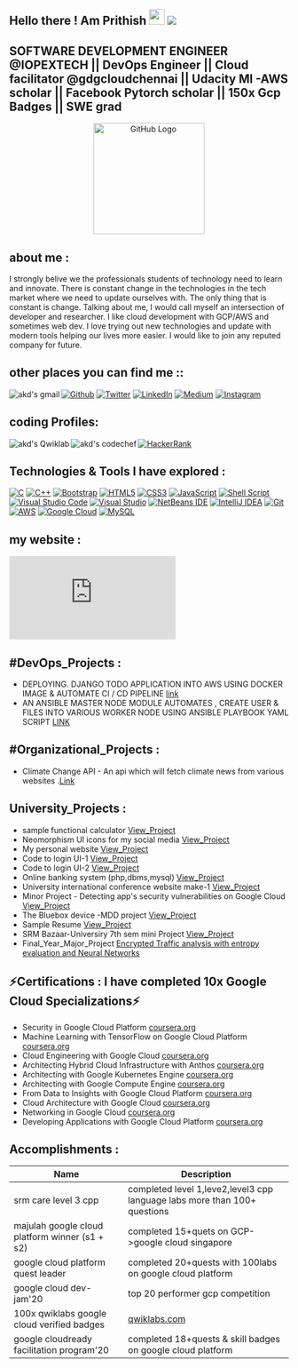 Hello there ! Am Prithish <img src="https://media.giphy.com/media/hvRJCLFzcasrR4ia7z/giphy.gif" width="28">
![](https://komarev.com/ghpvc/?username=imprithwishghosh)
----------------------------------------------------------
SOFTWARE DEVELOPMENT ENGINEER @IOPEXTECH  || DevOps Engineer || Cloud facilitator @gdgcloudchennai || Udacity Ml -AWS scholar || Facebook Pytorch scholar || 150x Gcp Badges || SWE grad
----------------------------------------------------------
<div align="center">
<img src="https://raw.githubusercontent.com/RaghavK16/RaghavK16/master/octo.gif" alt="GitHub Logo" width="200" height="200" />
</div>

about me :
------------------------------
I strongly belive we the professionals students of technology need to learn and innovate. There is constant change in the technologies in the tech market where we need to update ourselves with. The only thing that is constant is change. Talking about me, I would call myself an intersection of developer and researcher. I like cloud development with GCP/AWS and sometimes web dev. I love trying out new technologies and update with modern tools helping our lives more easier. I would like to join any reputed company for future.

other places you can find me ::
----------------------
 <p>
<a href="https://github.com/imprithwishghosh" target="_blank"><img alt="Github" src="https://img.shields.io/badge/GitHub-%2312100E.svg?&style=for-the-badge&logo=Github&logoColor=white"/></a>
<a href="https://twitter.com/PrithishGhosh5" target="_blank"><img alt="Twitter" src="https://img.shields.io/badge/twitter-%231DA1F2.svg?&style=for-the-badge&logo=twitter&logoColor=white"/></a> 
<a href="https://www.linkedin.com/in/prithish-ghosh-097207163/" target="_blank"><img alt="LinkedIn" src="https://img.shields.io/badge/linkedin-%230077B5.svg?&style=for-the-badge&logo=linkedin&logoColor=white"/></a>
<a href="https://medium.com/@prithishghosh" target="_blank"><img alt="Medium" src="https://img.shields.io/badge/medium-%2312100E.svg?&style=for-the-badge&logo=medium&logoColor=white"/></a>
<a href="https://www.instagram.com/why_not_prithwish/" target="_blank"><img alt="Instagram" src="https://img.shields.io/badge/instagram-%23E4405F.svg?style=for-the-badge&logo=Instagram&logoColor=white"/></a>
<a href="mailto:prithishghosh619@gmail.com">
<img align="left" alt="akd's gmail" src="https://img.shields.io/badge/Gmail-EA4335?style=for-the-badge&logo=Gmail&logoColor=white"/></a>
  </p>

coding Profiles: 
-------------------------
<p>
<a href="https://www.hackerrank.com/prithishghosh619" target="_blank"><img alt="HackerRank" src="https://img.shields.io/badge/-Hackerrank-2EC866?style=for-the-badge&logo=HackerRank&logoColor=white"/></a>
  <a href="https://www.qwiklabs.com/public_profiles/78282992-f53a-4ae3-aae8-c594e566f6cf">
<img align="left" alt="akd's Qwiklab" src="https://img.shields.io/badge/Qwiklabs-F5CD0E?style=for-the-badge&logo=Qwiklabs&logoColor=black" /></a>
<a href="https://www.codechef.com/users/prithishghosh6">
<img align="left" alt="akd's codechef" src="https://img.shields.io/badge/Codechef-5B4638?style=for-the-badge&logo=CodeChef&logoColor=white" /></a>
  </p>

Technologies & Tools I have explored :
--------------------------------------
<p><a href="#" target="_blank"><img alt="C" src="https://img.shields.io/badge/c-%2300599C.svg?style=for-the-badge&logo=c&logoColor=white"/></a> <a href="#" target="_blank"><img alt="C++" src="https://img.shields.io/badge/c++-%2300599C.svg?style=for-the-badge&logo=c%2B%2B&logoColor=white"/></a> <a href="#" target="_blank"><img alt="Bootstrap" src="https://img.shields.io/badge/bootstrap-%23563D7C.svg?style=for-the-badge&logo=bootstrap&logoColor=white"/></a>  <a href="#" target="_blank"><img alt="HTML5" src="https://img.shields.io/badge/html5-%23E34F26.svg?style=for-the-badge&logo=html5&logoColor=white"/></a> <a href="#" target="_blank"><img alt="CSS3" src="https://img.shields.io/badge/css3-%231572B6.svg?style=for-the-badge&logo=css3&logoColor=white"/></a> <a href="#" target="_blank"><img alt="JavaScript" src="https://img.shields.io/badge/javascript-%23323330.svg?style=for-the-badge&logo=javascript&logoColor=%23F7DF1E"/></a> <a href="#" target="_blank"><img alt="Shell Script" src="https://img.shields.io/badge/shell_script-%23121011.svg?style=for-the-badge&logo=gnu-bash&logoColor=white"/></a> <a href="#" target="_blank"><img alt="Visual Studio Code" src="https://img.shields.io/badge/VisualStudioCode-0078d7.svg?style=for-the-badge&logo=visual-studio-code&logoColor=white"/></a> <a href="#" target="_blank"><img alt="Visual Studio" src="https://img.shields.io/badge/VisualStudio-5C2D91.svg?style=for-the-badge&logo=visual-studio&logoColor=white"/></a> <a href="#" target="_blank"><img alt="NetBeans IDE" src="https://img.shields.io/badge/NetBeansIDE-1B6AC6.svg?style=for-the-badge&logo=apache-netbeans-ide&logoColor=white"/></a> <a href="#" target="_blank"><img alt="IntelliJ IDEA" src="https://img.shields.io/badge/IntelliJIDEA-000000.svg?style=for-the-badge&logo=intellij-idea&logoColor=white"/></a> <a href="#" target="_blank"><img alt="Git" src="https://img.shields.io/badge/git-%23F05033.svg?style=for-the-badge&logo=git&logoColor=white"/></a> <a href="#" target="_blank"><img alt="AWS" src="https://img.shields.io/badge/AWS-%23FF9900.svg?style=for-the-badge&logo=amazon-aws&logoColor=white"/></a> <a href="#" target="_blank"><img alt="Google Cloud" src="https://img.shields.io/badge/GoogleCloud-%234285F4.svg?style=for-the-badge&logo=google-cloud&logoColor=white"/></a> <a href="#" target="_blank"><img alt="MySQL" src="https://img.shields.io/badge/mysql-%2300f.svg?style=for-the-badge&logo=mysql&logoColor=white"/></a></p>

my website :
--------------------------
[![Website](https://img.shields.io/website?label=Click->me&style=for-the-badge&url=https%3A%2F%2Fcodestackr.com)](https://imprithishg.netlify.app/)<br/>

#DevOps_Projects : 
---------------------------------------------
- DEPLOYING. DJANGO TODO APPLICATION INTO AWS USING DOCKER IMAGE & AUTOMATE CI / CD PIPELINE [link](https://github.com/imprithwishghosh/resume/blob/master/Devops%20Project%201%20_.pdf)
- AN ANSIBLE MASTER NODE MODULE AUTOMATES , CREATE USER & FILES INTO VARIOUS WORKER NODE USING ANSIBLE PLAYBOOK YAML SCRIPT
[LINK](https://github.com/imprithwishghosh/resume/blob/master/ansible%20.pdf)

#Organizational_Projects :
-----------------------------------------------------
- Climate Change API - An api which will fetch climate news from various websites .[Link](https://github.com/imprithwishghosh/Climate-change-api)

University_Projects :
----------------------------------------

- sample functional calculator [View_Project](https://imprithwishghosh.github.io/JS-calculator/)
- Neomorphism UI icons for my social media [View_Project](https://imprithwishghosh.github.io/Neomorphism-UI-/)
- My personal website [View_Project](https://imprithwishghosh.github.io/Portfolio/)
- Code to login UI-1 [View_Project](https://imprithwishghosh.github.io/UI-TO-CODE/page1.html)
- Code to login UI-2 [View_Project](https://imprithwishghosh.github.io/UI-TO-CODE/page2.html)
- Online banking system (php,dbms,mysql) [View_Project](https://github.com/imprithwishghosh/online-banking-system)
- University international conference website make-1 [View_Project](https://imprithwishghosh.github.io/project2/)
- Minor Project - Detecting app's security vulnerabilities on Google Cloud [View_Project](https://tinyurl.com/y3vb4vos)
- The Bluebox device -MDD project [View_Project](https://tinyurl.com/yj428yrk)
- Sample Resume [View_Project](https://imprithwishghosh.github.io/web-resume-165/)
- SRM Bazaar-Universiry 7th sem mini Project [View_Project](https://tinyurl.com/3xpnthm8) 
- Final_Year_Major_Project [Encrypted Traffic analysis with entropy evaluation and Neural Networks](https://tinyurl.com/yw3vaepp)

⚡Certifications : I have completed 10x Google Cloud Specializations⚡
----------------------------------------------------------------------------------------

- Security in Google Cloud Platform [coursera.org](https://coursera.org/share/f7203f91419e55c57ebe254fa0e88b9e)
- Machine Learning with TensorFlow on Google Cloud Platform [coursera.org](https://coursera.org/share/949891095046e5dd85bdcd1a6228adea)
- Cloud Engineering with Google Cloud [coursera.org](https://coursera.org/share/52f66f6cb991005d843232b0f2148a10)
- Architecting Hybrid Cloud Infrastructure with Anthos [coursera.org](https://coursera.org/share/a9861901b667b5225e3b58d452d396bb)
- Architecting with Google Kubernetes Engine [coursera.org](https://coursera.org/share/64e642117f787fd33c5156b72918869b)
- Architecting with Google Compute Engine [coursera.org](https://coursera.org/share/b207f42a9c208965fa0222b75b0447d4)
- From Data to Insights with Google Cloud Platform [coursera.org](https://coursera.org/share/3c0b210847bb9eec7df4fe7a579042b8)
- Cloud Architecture with Google Cloud [coursera.org](https://coursera.org/share/91bcadc2c64b51a991efc32c46dafc51)
- Networking in Google Cloud [coursera.org](https://coursera.org/share/9b504fbb4776b50d65ba744b13c3f6ab)
- Developing Applications with Google Cloud Platform [coursera.org](https://coursera.org/share/98b1a3f79788e58519d793b5243e104a)

Accomplishments :
------------------

|   Name                  |                 Description                                               |
|-------------------------|---------------------------------------------------------------------------|
|srm care level 3 cpp     |  completed level 1,leve2,level3 cpp language labs more than 100+ questions|
|majulah google cloud platform winner (s1 + s2)  | completed 15+quets on GCP->google cloud singapore  |
|google cloud platform quest leader|completed 20+quests with 100labs on google cloud platform         |
|google cloud dev-jam'20  |top 20 performer gcp competition                                           |
|100x qwiklabs google cloud verified badges | [qwiklabs.com](https://www.qwiklabs.com/public_profiles/78282992-f53a-4ae3-aae8-c594e566f6cf)|
|google cloudready facilitation program'20|completed 18+quests & skill badges on google cloud platform|



